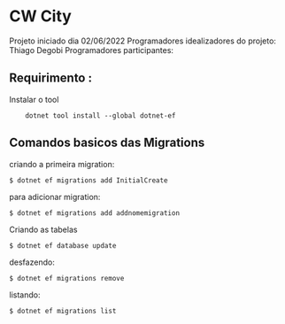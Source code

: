 # CW City

Projeto iniciado dia 02/06/2022
Programadores idealizadores do projeto: Thiago Degobi
Programadores participantes:

## Requirimento : 

Instalar o tool
```
	dotnet tool install --global dotnet-ef

```


## Comandos basicos das Migrations

criando a  primeira migration:
```
$ dotnet ef migrations add InitialCreate
```

para adicionar migration:
```
$ dotnet ef migrations add addnomemigration
```


Criando as tabelas
```
$ dotnet ef database update
```   

desfazendo:
```
$ dotnet ef migrations remove
```

listando:
```
$ dotnet ef migrations list
```